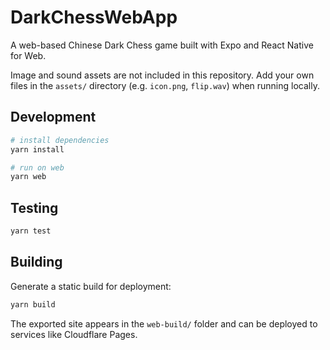 # DarkChessWebApp

A web-based Chinese Dark Chess game built with Expo and React Native for Web.

Image and sound assets are not included in this repository. Add your own files
in the `assets/` directory (e.g. `icon.png`, `flip.wav`) when running locally.

## Development

```bash
# install dependencies
yarn install

# run on web
yarn web
```

## Testing

```bash
yarn test
```

## Building

Generate a static build for deployment:

```bash
yarn build
```

The exported site appears in the `web-build/` folder and can be deployed to services like Cloudflare Pages.

